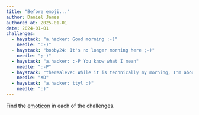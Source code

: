 ```yaml
---
title: "Before emoji..."
author: Daniel James
authored_at: 2025-01-01
date: 2024-01-01
challenges:
  - haystack: "a.hacker: Good morning :-)"
    needle: ":-)"
  - haystack: "bobby24: It's no longer morning here ;-)"
    needle: ";-)"
  - haystack: "a.hacker: :-P You know what I mean"
    needle: ":-P"
  - haystack: "therealeve: While it is technically my morning, I'm about to go afk for some sleep XD"
    needle: "XD"
  - haystack: "a.hacker: ttyl :)"
    needle: ":)"
---
```


Find the [emoticon][wikipedia] in each of the challenges.

[wikipedia]: https://en.wikipedia.org/wiki/Emoticon
